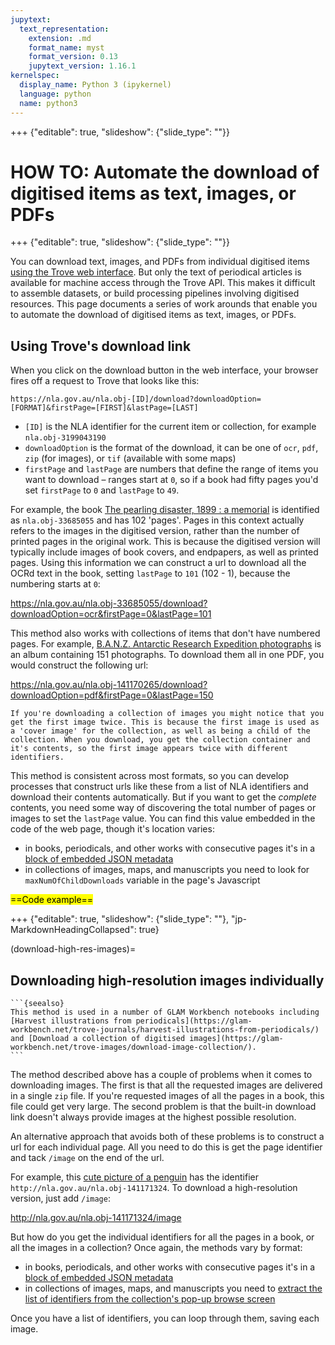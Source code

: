 ```yaml
---
jupytext:
  text_representation:
    extension: .md
    format_name: myst
    format_version: 0.13
    jupytext_version: 1.16.1
kernelspec:
  display_name: Python 3 (ipykernel)
  language: python
  name: python3
---
```


+++ {"editable": true, "slideshow": {"slide_type": ""}}

# HOW TO: Automate the download of digitised items as text, images, or PDFs

+++ {"editable": true, "slideshow": {"slide_type": ""}}

You can download text, images, and PDFs from individual digitised items [using the Trove web interface](/accessing-data/using-web-interface.md). But only the text of periodical articles is available for machine access through the Trove API. This makes it difficult to assemble datasets, or build processing pipelines involving digitised resources. This page documents a series of work arounds that enable you to automate the download of digitised items as text, images, or PDFs.

## Using Trove's download link

When you click on the download button in the web interface, your browser fires off a request to Trove that looks like this:

`https://nla.gov.au/nla.obj-[ID]/download?downloadOption=[FORMAT]&firstPage=[FIRST]&lastPage=[LAST]`

- `[ID]` is the NLA identifier for the current item or collection, for example `nla.obj-3199043190`
- `downloadOption` is the format of the download, it can be one of `ocr`, `pdf`, `zip` (for images), or `tif` (available with some maps)
- `firstPage` and `lastPage` are numbers that define the range of items you want to download – ranges start at `0`, so if a book had fifty pages you'd set `firstPage` to `0` and `lastPage` to `49`.

For example, the book [The pearling disaster, 1899 : a memorial](https://nla.gov.au/nla.obj-33685055/) is identified as `nla.obj-33685055` and has 102 'pages'. Pages in this context actually refers to the images in the digitised version, rather than the number of printed pages in the original work. This is because the digitised version will typically include images of book covers, and endpapers, as well as printed pages. Using this information we can construct a url to download all the OCRd text in the book, setting `lastPage` to `101` (102 - 1), because the numbering starts at `0`:

<https://nla.gov.au/nla.obj-33685055/download?downloadOption=ocr&firstPage=0&lastPage=101>

This method also works with collections of items that don't have numbered pages. For example, [B.A.N.Z. Antarctic Research Expedition photographs](https://nla.gov.au/nla.obj-141170265) is an album containing 151 photographs. To download them all in one PDF, you would construct the following url:

<https://nla.gov.au/nla.obj-141170265/download?downloadOption=pdf&firstPage=0&lastPage=150>

```{note}
If you're downloading a collection of images you might notice that you get the first image twice. This is because the first image is used as a 'cover image' for the collection, as well as being a child of the collection. When you download, you get the collection container and it's contents, so the first image appears twice with different identifiers.
```

This method is consistent across most formats, so you can develop processes that construct urls like these from a list of NLA identifiers and download their contents automatically. But if you want to get the *complete* contents, you need some way of discovering the total number of pages or images to set the `lastPage` value. You can find this value embedded in the code of the web page, though it's location varies:

- in books, periodicals, and other works with consecutive pages it's in a [block of embedded JSON metadata](extract-embedded-metadata.md)
- in collections of images, maps, and manuscripts you need to look for `maxNumOfChildDownloads` variable in the page's Javascript

<mark>==Code example==</mark>

+++ {"editable": true, "slideshow": {"slide_type": ""}, "jp-MarkdownHeadingCollapsed": true}

(download-high-res-images)=
## Downloading high-resolution images individually

````{margin}
```{seealso}
This method is used in a number of GLAM Workbench notebooks including [Harvest illustrations from periodicals](https://glam-workbench.net/trove-journals/harvest-illustrations-from-periodicals/) and [Download a collection of digitised images](https://glam-workbench.net/trove-images/download-image-collection/).
```
````

The method described above has a couple of problems when it comes to downloading images. The first is that all the requested images are delivered in a single `zip` file. If you're requested images of all the pages in a book, this file could get very large. The second problem is that the built-in download link doesn't always provide images at the highest possible resolution.

An alternative approach that avoids both of these problems is to construct a url for each individual page. All you need to do this is get the page identifier and tack `/image` on the end of the url.

For example, this [cute picture of a penguin](http://nla.gov.au/nla.obj-141171324) has the identifier `http://nla.gov.au/nla.obj-141171324`. To download a high-resolution version, just add `/image`:

<http://nla.gov.au/nla.obj-141171324/image>

But how do you get the individual identifiers for all the pages in a book, or all the images in a collection? Once again, the methods vary by format:

- in books, periodicals, and other works with consecutive pages it's in a [block of embedded JSON metadata](extract-embedded-metadata.md)
- in collections of images, maps, and manuscripts you need to [extract the list of identifiers from the collection's pop-up browse screen](/other-digitised-resources/how-to/get-collection-items.md)

Once you have a list of identifiers, you can loop through them, saving each image.

```{code-cell} ipython3

```

